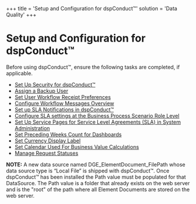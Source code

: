 +++
title = 'Setup and Configuration for dspConduct™'
solution = 'Data Quality'
+++

# Setup and Configuration for dspConduct™

Before using dspConduct™, ensure the following tasks are completed, if
applicable.

  - [Set Up Security for
    dspConduct™](../Config/Set_Up_Security_for_dspConduct.htm)
  - [Assign a Backup User](../Config/Assign_a_Backup_User.htm)
  - [Set User Workflow Receipt
    Preferences](../Config/Set_User_Workflow_Receipt_Preferences.htm)
  - [Configure Workflow Messages
    Overview](../Config/Configure_Workflow_Messages_Overview.htm)
  - [Set up SLA Notifications in
    dspConduct™](../Config/Set_Up_SLA_Notifications.htm)
  - [Configure SLA settings at the Business Process Scenario Role
    Level](../Config/Configure_SLA_Settings_at_the_BPSR_Level.htm)
  - [Set Up Service Pages for Service Level Agreements (SLA) in System
    Administration](../../../Platform/Sys_Admin/Use_Cases/Set_Up_Service_Pages_for_Service_Level_Agreements_SLA_in_System_Administration.htm)
  - [Set Preceding Weeks Count for
    Dashboards](../Config/Set_Preceding_Weeks_Count_for_Dashboards.htm)
  - [Set Currency Display
    Label](../Config/Set_Currency_Display_Label.htm)
  - [Set Calendar Used For Business Value
    Calculations](../Config/Set_Calendar_Used_For_Business_Value_Calculations.htm)
  - [Manage Request Statuses](../Config/Manage_Request_Statuses.htm)

<span style="font-weight: bold;">NOTE:</span> A new data source named
DGE\_ElementDocument\_FilePath whose data source type is “Local File” is
shipped with dspConduct™. Once dspConduct™ has been installed the Path
value must be populated for that DataSource. The Path value is a folder
that already exists on the web server and is the "root" of the path
where all Element Documents are stored on the web server.
